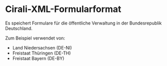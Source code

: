 # Cirali-XML-Formularformat

Es speichert Formulare für die öffentliche Verwaltung in der Bundesrepublik Deutschland.

Zum Beispiel verwendet von:
* Land Niedersachsen (DE-NI)
* Freistaat Thüringen (DE-TH)
* Freistaat Bayern (DE-BY)
